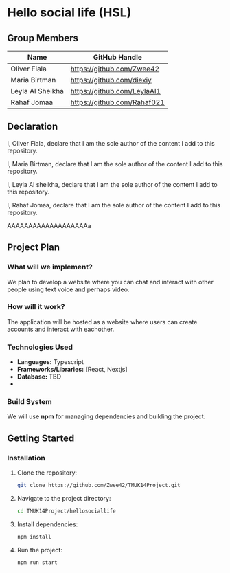 # Hello social life (HSL)

## Group Members
| Name              | GitHub Handle                |
|-------------------|------------------------------|
| Oliver Fiala      | https://github.com/Zwee42    |
| Maria Birtman     | https://github.com/diexiy    |
| Leyla Al Sheikha  | https://github.com/LeylaAl1  |
| Rahaf Jomaa       | https://github.com/Rahaf021  |

## Declaration

I, Oliver Fiala, declare that I am the sole author of the content I add to this repository.

I, Maria Birtman, declare that I am the sole author of the content I add to this repository.

I, Leyla Al sheikha, declare that I am the sole author of the content I add to this repository.


I, Rahaf Jomaa, declare that I am the sole author of the content I add to this repository.


AAAAAAAAAAAAAAAAAAAa

## Project Plan
### What will we implement?
We plan to develop a website where you can chat and interact with other people using text voice and perhaps video.

### How will it work?
The application will be hosted as a website where users can create accounts and interact with eachother.

### Technologies Used
- **Languages:** Typescript
- **Frameworks/Libraries:** [React, Nextjs]
- **Database:** TBD
- 
### Build System
We will use **npm** for managing dependencies and building the project. 

## Getting Started
### Installation
1. Clone the repository:
   ```sh
   git clone https://github.com/Zwee42/TMUK14Project.git
   ```
2. Navigate to the project directory:
   ```sh
   cd TMUK14Project/hellosociallife
   ```
3. Install dependencies:
   ```sh
   npm install
   ```
4. Run the project:
   ```sh
   npm run start
   ```

